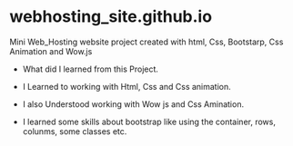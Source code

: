 # webhosting_site.github.io
Mini Web_Hosting website project created with html, Css, Bootstarp, Css Animation and Wow.js

* What did I learned from this Project.

* I Learned to working with Html, Css and Css animation. 
* I also Understood working with Wow js and Css Amination.
* I learned some skills about bootstrap like using the container, rows, colunms, some classes etc.
